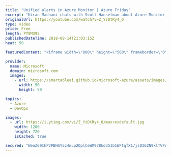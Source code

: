 ```yaml
---
title: "Unified alerts in Azure Monitor | Azure Friday"
excerpt: "Kiran Madnani chats with Scott Hanselman about Azure Monitor, where you can set up alerts to monitor the metrics and log data for the entire stack across your infrastructure, application, and Azure platform. Learn about the next generation of alerts in Azure, which provides a new consolidated alerts"
originalUrl: https://youtube.com/watch?v=Z_YzDtRy4_0
type: video
price: Free
length: PT9M39S
publishedDateTime: 2018-08-14T21:03:15Z
heat: 50

featuredContent: "<iframe width=\"800\" height=\"500\" frameborder=\"0\" src=\"https://www.youtube.com/embed/Z_YzDtRy4_0\" allow=\"accelerometer; autoplay; encrypted-media; gyroscope; picture-in-picture\" allowfullscreen></iframe>"

provider:
  name: Microsoft
  domain: microsoft.com
  images:
    - url: https://smartableai.github.io/microsoft-azure/assets/images/organizations/microsoft.com-50x50.jpg
      width: 50
      height: 50

topics:
  - Azure
  - DevOps

images:
  - url: https://i.ytimg.com/vi/Z_YzDtRy4_0/maxresdefault.jpg
    width: 1280
    height: 720
    isCached: true

secured: "WenZ69IhP2PBHAY5z4mLp2OplCeWM978kd35Ib1WFtqfX1/jsDI62N9klTVFWCJlO8SAyg2P7WyTBeiatZpq+finT2jhYRZgnH3NsEWHZRzscqihevuKYPJ1LRsnthWJnNV0YvYgOea3EcqhcA+jvjhzJfHQzwgqooxBbydGQRDyxqH6H8hh5DidSjs7rQiWoSxG1xsvTO23754CGo9Dw0iWvl/E31Ushk9T8VFdJ+/10ZoCuuHyZ4i91nND3ivKIsR7Tmu2IhAi9BgPNe9rHf1YtxuNQTTD0UhF7VEKF32yoxguyNNDt6O89bpQvC+IwvkA+8HU3YzFRiqETrc1OcnbpnwnHtKGB3BCFxToNv0CyW44rIomLSTO5iosw7O+o5QLX9JIE4jLp6VmEydi2cqeF1Tn0Fs1VAExoO73S74=;y0dLgfzDcB4u0mle+gn+wg=="
---
```


